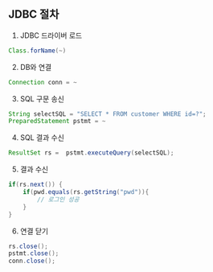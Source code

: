 ## JDBC 절차

1. JDBC 드라이버 로드 	
```java
Class.forName(~)
```
2. DB와 연결 
```java
Connection conn = ~
```
3. SQL 구문 송신 				
```java
String selectSQL = "SELECT * FROM customer WHERE id=?";
PreparedStatement pstmt = ~
```
4. SQL 결과 수신
```java
ResultSet rs =  pstmt.executeQuery(selectSQL);
```
5. 결과 수신
```java
if(rs.next()) {
	if(pwd.equals(rs.getString("pwd")){
		// 로그인 성공
	}
}
```

6. 연결 닫기
```java
rs.close();
pstmt.close();
conn.close();
```
<!--stackedit_data:
eyJoaXN0b3J5IjpbNDk3NDU0ODgzXX0=
-->